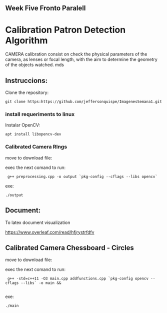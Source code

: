 ## Week  Five Fronto Paralell
# Calibration Patron Detection Algorithm 
CAMERA
calibration  consist  on  check  the
physical   parameters   of   the   camera,   as
lenses or focal length, with the aim to determine
the geometry of the objects watched.
mds

## Instruccions:

Clone the repository:
```
git clone https:https://github.com/jeffersonquispe/ImagenesSemana1.git
``` 

### install requeriments to linux

Instalar OpenCV:

```
apt install libopencv-dev
```


### Calibrated Camera RIngs
move to download file:

exec the next comand to run:

```
 g++ preprocessing.cpp -o output `pkg-config --cflags --libs opencv`

```

exe:
```
./output
```
## Document:
To latex document visualization

https://www.overleaf.com/read/hfjrystrfdfv


## Calibrated Camera Chessboard -  Circles
move to download file:

exec the next comand to run:

```
 g++ -std=c++11 -O3 main.cpp addfunctions.cpp `pkg-config opencv --cflags --libs` -o main && 


```

exe:
```
./main
```

